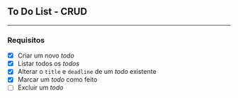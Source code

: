## To Do List - CRUD

---

### Requisitos 

- [x] Criar um novo *todo*
- [x] Listar todos os *todos*
- [x] Alterar o `title` e `deadline` de um *todo* existente
- [x] Marcar um *todo* como feito
- [ ] Excluir um *todo*
